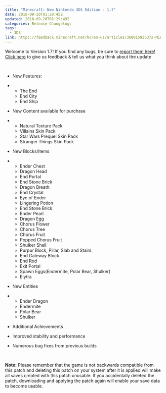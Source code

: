 ```yaml
---
title: "Minecraft: New Nintendo 3DS Edition - 1.7"
date: 2018-09-20T01:29:45Z
updated: 2018-09-20T01:29:49Z
categories: Release Changelogs
tags:
  - 3DS
link: https://feedback.minecraft.net/hc/en-us/articles/360015936372-Minecraft-New-Nintendo-3DS-Edition-1-7
---
```


Welcome to Version 1.7! If you find any bugs, be sure to [report them here!](http://bugs.mojang.com/)  
[Click here](http://feedback.minecraft.net/) to give us feedback & tell us what you think about the update

 

- New Features:

- - The End
  - End City
  - End Ship

- New Content available for purchase

- - Natural Texture Pack
  - Villains Skin Pack
  - Star Wars Prequel Skin Pack
  - Stranger Things Skin Pack

- New Blocks/Items

- - Ender Chest
  - Dragon Head
  - End Portal
  - End Stone Brick
  - Dragon Breath
  - End Crystal
  - Eye of Ender
  - Lingering Potion
  - End Stone Brick
  - Ender Pearl
  - Dragon Egg
  - Chorus Flower
  - Chorus Tree
  - Chorus Fruit
  - Popped Chorus Fruit
  - Shulker Shell
  - Purpur Block, Pillar, Slab and Stairs
  - End Gateway Block
  - End Rod
  - Exit Portal
  - Spawn Eggs(Endermite, Polar Bear, Shulker)
  - Elytra

- New Entities

- - Ender Dragon
  - Endermite
  - Polar Bear
  - Shulker

- Additional Achievements

- Improved stability and performance

- Numerous bug fixes from previous builds

 

**Note:** Please remember that the game is not backwards compatible from this patch and deleting this patch on your system after it is applied will make all saves created with this patch unusable. If you accidentally deleted the patch, downloading and applying the patch again will enable your save data to become usable.
